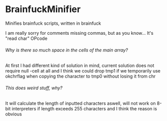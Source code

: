 # BrainfuckMinifier
Minifies brainfuck scripts, written in brainfuck

I am really sorry for comments missing commas, but as you know... It's "read char" OPcode

###### Why is there so much space in the cells of the main array?
At first I had different kind of solution in mind, current solution does not require null -cell at all and I think we could drop tmp1 if we temporarily use okchrflag when copying the character to tmp0 without losing it from chr

###### This does weird stuff, why?
It will calculate the length of inputted characters aswell, will not work on 8-bit interpreters if length exceeds 255 characters and I think the reason is obvious
